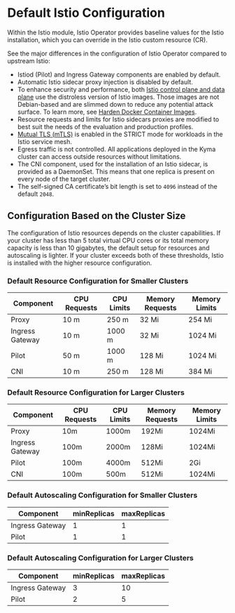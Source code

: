 # Default Istio Configuration

Within the Istio module, Istio Operator provides baseline values for the Istio installation, which you can override in the Istio custom resource (CR).

See the major differences in the configuration of Istio Operator compared to upstream Istio:

- Istiod (Pilot) and Ingress Gateway components are enabled by default.
- Automatic Istio sidecar proxy injection is disabled by default.
- To enhance security and performance, both [Istio control plane and data plane](https://istio.io/latest/docs/ops/deployment/architecture/) use the distroless version of Istio images. Those images are not Debian-based and are slimmed down to reduce any potential attack surface. To learn more, see [Harden Docker Container Images](https://istio.io/latest/docs/ops/configuration/security/harden-docker-images/).
- Resource requests and limits for Istio sidecars proxies are modified to best suit the needs of the evaluation and production profiles.
- [Mutual TLS (mTLS)](https://istio.io/docs/concepts/security/#mutual-tls-authentication) is enabled in the STRICT mode for workloads in the Istio service mesh.
- Egress traffic is not controlled. All applications deployed in the Kyma cluster can access outside resources without limitations.
- The CNI component, used for the installation of an Istio sidecar, is provided as a DaemonSet. This means that one replica is present on every node of the target cluster.
- The self-signed CA certificate’s bit length is set to `4096` instead of the default `2048`.

## Configuration Based on the Cluster Size

The configuration of Istio resources depends on the cluster capabilities. If your cluster has less than 5 total virtual CPU cores or its total memory capacity is less than 10 gigabytes, the default setup for resources and autoscaling is lighter. If your cluster exceeds both of these thresholds, Istio is installed with the higher resource configuration.

### Default Resource Configuration for Smaller Clusters

| Component       | CPU Requests | CPU Limits | Memory Requests | Memory Limits |
|-----------------|--------------|------------|-----------------|---------------|
| Proxy           | 10 m         | 250 m      | 32 Mi           | 254 Mi        |
| Ingress Gateway | 10 m         | 1000 m     | 32 Mi           | 1024 Mi       |
| Pilot           | 50 m         | 1000 m     | 128 Mi          | 1024 Mi       |
| CNI             | 10 m         | 250 m      | 128 Mi          | 384 Mi        |

### Default Resource Configuration for Larger Clusters

| Component       | CPU Requests | CPU Limits | Memory Requests | Memory Limits |
|-----------------|--------------|------------|-----------------|---------------|
| Proxy           | 10m          | 1000m      | 192Mi           | 1024Mi        |
| Ingress Gateway | 100m         | 2000m      | 128Mi           | 1024Mi        |
| Pilot           | 100m         | 4000m      | 512Mi           | 2Gi           |
| CNI             | 100m         | 500m       | 512Mi           | 1024Mi        |

### Default Autoscaling Configuration for Smaller Clusters

| Component       | minReplicas | maxReplicas |
|-----------------|-------------|-------------|
| Ingress Gateway | 1           | 1           |
| Pilot           | 1           | 1           |

### Default Autoscaling Configuration for Larger Clusters

| Component       | minReplicas | maxReplicas |
|-----------------|--------------|--------------|
| Ingress Gateway | 3            | 10           |
| Pilot           | 2            | 5            |